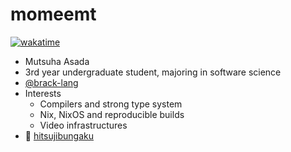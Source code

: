 # momeemt
[![wakatime](https://wakatime.com/badge/user/018dcb47-7ef1-42ba-9119-938488a7f0a3.svg)](https://wakatime.com/@018dcb47-7ef1-42ba-9119-938488a7f0a3)

- Mutsuha Asada
- 3rd year undergraduate student, majoring in software science
- [@brack-lang](https://github.com/brack-lang)
- Interests
  - Compilers and strong type system
  - Nix, NixOS and reproducible builds
  - Video infrastructures
- 🫶 [hitsujibungaku](https://open.spotify.com/artist/6S8w5rLsEwjN21jQeRES0n?si=m-8ddm4nQS64ESuMk5LyzQ)
